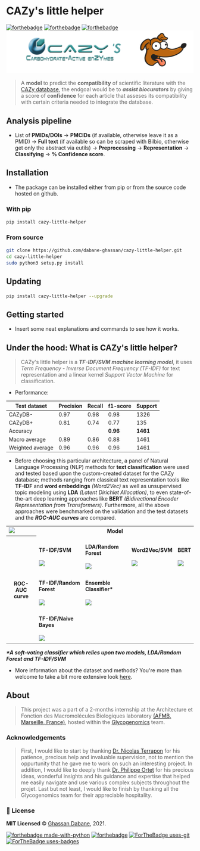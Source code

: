 # CAZy's little helper

<!-- 
![PyPI - Python Version](https://img.shields.io/pypi/pyversions/dnazip-bioinfo?color=green)
![PyPI](https://img.shields.io/pypi/v/dnazip-bioinfo?color=green)
-->
[![forthebadge](https://forthebadge.com/images/badges/open-source.svg)](https://forthebadge.com)
[![forthebadge](https://forthebadge.com/images/badges/reading-6th-grade-level.svg)](https://forthebadge.com)
[![forthebadge](https://forthebadge.com/images/badges/powered-by-black-magic.svg)](https://forthebadge.com)
![package graphix](graphix.png)

> A **model** to predict the **compatibility** of scientific literature with the [CAZy database](http://www.cazy.org/), the endgoal would be to ***assist biocurators*** by giving a score of **confidence** for each article that asseses its compatibility with certain criteria needed to integrate the database.

## Analysis pipeline

- List of **PMIDs/DOIs** &#8594; **PMCIDs** (if available, otherwise leave it as a PMID) &#8594; **Full text** (if available so can be scraped with Bilbio,  otherwise get only the abstract via eutils) &#8594; **Preprocessing** &#8594; **Representation** &#8594; **Classifying** &#8594; **% Confidence score**.

## Installation

- The package can be installed either from pip or from the source code hosted on github.

### With pip

```bash
pip install cazy-little-helper
```

### From source

```bash
git clone https://github.com/dabane-ghassan/cazy-little-helper.git
cd cazy-little-helper
sudo python3 setup.py install
```
## Updating

```bash
pip install cazy-little-helper --upgrade
```

## Getting started

- Insert some neat explanations and commands to see how it works.

## Under the hood: What is CAZy's little helper?

> CAZy's little helper is a ***TF-IDF/SVM machine learning model***, it uses *Term Frequency - Inverse Document Frequency (TF-IDF)* for text representation and a linear kernel *Support Vector Machine* for classification.

- Performance: 

|  Test dataset | Precision | Recall | f1-score | Support|
| -------  | --------- | -------| ---------| ------ |
| CAZyDB-  | 0.97      |0.98|0.98|1326|
| CAZyDB+  | 0.81      |0.74 |0.77 |135|
|Accuracy |      | |**0.96** |**1461**|
|Macro average |  0.89    |0.86 |0.88 |1461|
|Weighted average |      0.96|0.96 |0.96 |1461|


- Before choosing this particular architecture, a panel of Natural Language Processing (NLP) methods for **text classification** were used and tested based upon the custom-created dataset for the CAZy database; methods ranging from classical text representation tools like **TF-IDF** and **word embeddings** *(Word2Vec)* as well as unsupervised topic modeling using **LDA** *(Latent Dirichlet Allocation)*, to even state-of-the-art deep learning approaches like **BERT** *(Bidirectional Encoder Representation from Transformers)*. Furthermore, all the above approaches were benchmarked on the validation and the test datasets and the ***ROC-AUC curves*** are compared.

<table>
  <tr>
    <td><img src="https://user-images.githubusercontent.com/69251989/127856175-f19dc28c-a50f-4525-859e-005172bd750e.png" width=100></td>
    <th colspan=4>Model</th>
  </tr>
  <tr>
    <th rowspan="3">ROC-AUC curve</th>
    <td> <h4>TF-IDF/SVM</h4> <img src="https://user-images.githubusercontent.com/69251989/127856420-0391a88f-c5af-4e47-9f14-aba5d6a31e5d.png" width=200></td>
    <td> <h4>LDA/Random Forest</h4><img src="https://user-images.githubusercontent.com/69251989/127857086-25dde5a4-ad14-4727-8bf8-b251d2d3e4e5.png" width=200></td>
    <td> <h4>Word2Vec/SVM </h4><img src="https://user-images.githubusercontent.com/69251989/127858122-d64389cc-fc16-4d63-8609-29fb00423cb1.png" width=200></td>
    <td> <h4>BERT </h4><img src="https://user-images.githubusercontent.com/69251989/127849611-f706f698-e278-421e-90d8-0ad5034b25c2.png" width=200></td>
  </tr>
  <tr>
    <td><h4>TF-IDF/Random Forest</h4><img src="https://user-images.githubusercontent.com/69251989/127861999-bdc1d3b8-eebd-444b-981a-e8e8c13d7f77.png" width=200></td>
    <td><h4>Ensemble Classifier*</h4> <img src="https://user-images.githubusercontent.com/69251989/127862376-a7e9e0e0-7a54-4801-9982-6e2d99fc3be3.png" width=200></td>
  </tr>
  <tr>
    <td><h4>TF-IDF/Naive Bayes </h4> <img src="https://user-images.githubusercontent.com/69251989/127862065-3ba00179-037c-41b7-b999-b501c8b720a9.png" width=200></td>
  </tr>
</table>

***\*A soft-voting classifier which relies upon two models, LDA/Random Forest and TF-IDF/SVM***
- More information about the dataset and methods? You're more than welcome to take a bit more extensive look [here](https://github.com/dabane-ghassan/cazy-little-helper/tree/main/analysis).

## About

> This project was a part of a 2-months internship at the Architecture et Fonction des Macromolécules Biologiques laboratory [(AFMB, Marseille, France)](http://www.afmb.univ-mrs.fr/), hosted within the [Glycogenomics](http://www.afmb.univ-mrs.fr/glycogenomique,39) team.

### Acknowledgements

> First, I would like to start by thanking [Dr. Nicolas Terrapon](http://www.afmb.univ-mrs.fr/Nicolas-Terrapon?lang=fr) for his patience, precious help and invaluable supervision, not to mention the oppurtunity that he gave me to work on such an interesting project. In addition, I would like to deeply thank [Dr. Philippe Ortet](https://www.linkedin.com/in/philippe-ortet-23759a7b/?originalSubdomain=fr) for his precious ideas, wonderful insights and his guidance and expertise that helped me easily navigate and use various complex subjects throughout the projet. Last but not least, I would like to finish by thanking all the Glycogenomics team for their appreciable hospitality.

### :scroll: License 
**MIT Licensed** © [Ghassan Dabane](https://github.com/dabane-ghassan), 2021.

[![forthebadge made-with-python](http://ForTheBadge.com/images/badges/made-with-python.svg)](https://www.python.org/)
[![forthebadge](https://forthebadge.com/images/badges/made-with-markdown.svg)](https://forthebadge.com)
[![ForTheBadge uses-git](http://ForTheBadge.com/images/badges/uses-git.svg)](https://GitHub.com/)
[![ForTheBadge uses-badges](http://ForTheBadge.com/images/badges/uses-badges.svg)](http://ForTheBadge.com)
